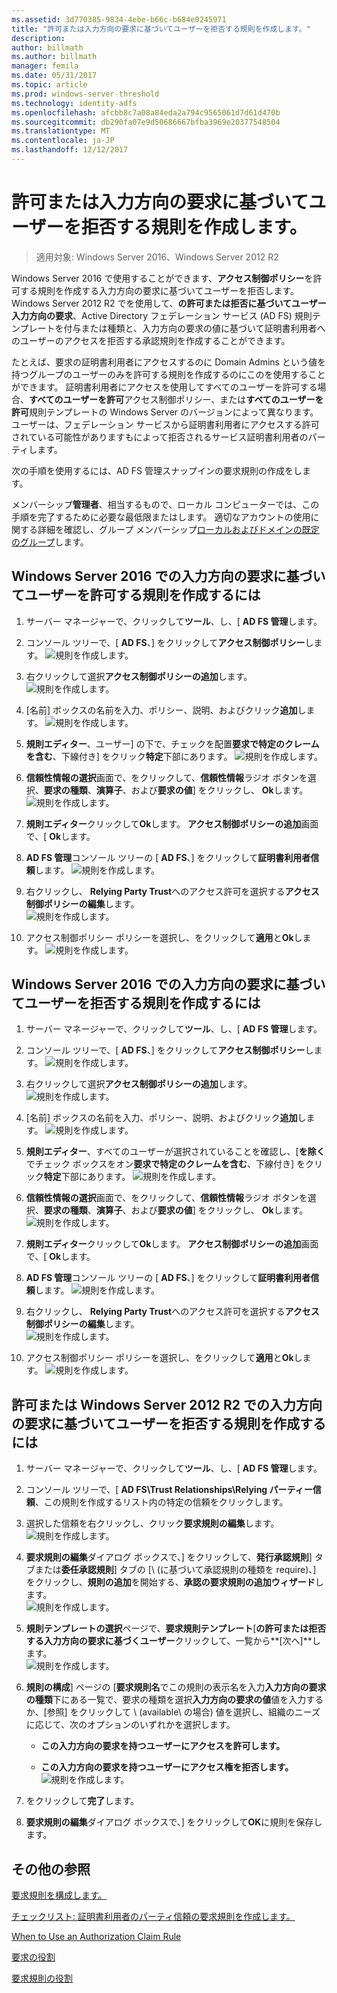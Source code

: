 ```yaml
---
ms.assetid: 3d770385-9834-4ebe-b66c-b684e0245971
title: "許可または入力方向の要求に基づいてユーザーを拒否する規則を作成します。"
description: 
author: billmath
ms.author: billmath
manager: femila
ms.date: 05/31/2017
ms.topic: article
ms.prod: windows-server-threshold
ms.technology: identity-adfs
ms.openlocfilehash: afcbb8c7a08a84eda2a794c9565061d7d61d470b
ms.sourcegitcommit: db290fa07e9d50686667bfba3969e20377548504
ms.translationtype: MT
ms.contentlocale: ja-JP
ms.lasthandoff: 12/12/2017
---
```

# <a name="create-a-rule-to-permit-or-deny-users-based-on-an-incoming-claim"></a>許可または入力方向の要求に基づいてユーザーを拒否する規則を作成します。 

>適用対象: Windows Server 2016、Windows Server 2012 R2

Windows Server 2016 で使用することができます、**アクセス制御ポリシー**を許可する規則を作成する入力方向の要求に基づいてユーザーを拒否します。  Windows Server 2012 R2 でを使用して、**の許可または拒否に基づいてユーザー入力方向の要求**、Active Directory フェデレーション サービス \(AD FS\) 規則テンプレートを付与または種類と、入力方向の要求の値に基づいて証明書利用者へのユーザーのアクセスを拒否する承認規則を作成することができます。 

たとえば、要求の証明書利用者にアクセスするのに Domain Admins という値を持つグループのユーザーのみを許可する規則を作成するのにこのを使用することができます。 証明書利用者にアクセスを使用してすべてのユーザーを許可する場合、**すべてのユーザーを許可**アクセス制御ポリシー、または**すべてのユーザーを許可**規則テンプレートの Windows Server のバージョンによって異なります。 ユーザーは、フェデレーション サービスから証明書利用者にアクセスする許可されている可能性がありますもによって拒否されるサービス証明書利用者のパーティします。  
  
次の手順を使用するには、AD FS 管理スナップインの要求規則の作成をします。  
  
メンバーシップ**管理者**、相当するもので、ローカル コンピューターでは、この手順を完了するために必要な最低限またはします。  適切なアカウントの使用に関する詳細を確認し、グループ メンバーシップ[ローカルおよびドメインの既定のグループ](https://go.microsoft.com/fwlink/?LinkId=83477)します。  

## <a name="to-create-a-rule-to-permit-users-based-on-an-incoming-claim-on-windows-server-2016"></a>Windows Server 2016 での入力方向の要求に基づいてユーザーを許可する規則を作成するには
 
1.  サーバー マネージャーで、クリックして**ツール**、し、[ **AD FS 管理**します。  
  
2.  コンソール ツリーで、[ **AD FS**、] をクリックして**アクセス制御ポリシー**します。 
![規則を作成します。](media/Create-a-Rule-to-Permit-or-Deny-Users-Based-on-an-Incoming-Claim/permitdeny3.PNG)

3. 右クリックして選択**アクセス制御ポリシーの追加**します。
![規則を作成します。](media/Create-a-Rule-to-Permit-or-Deny-Users-Based-on-an-Incoming-Claim/permitdeny4.PNG)

4. [名前] ボックスの名前を入力、ポリシー、説明、およびクリック**追加**します。
![規則を作成します。](media/Create-a-Rule-to-Permit-or-Deny-Users-Based-on-an-Incoming-Claim/permitdeny5.PNG)

5. **規則エディター**、ユーザー] の下で、チェックを配置**要求で特定のクレームを含む**、下線付き] をクリック**特定**下部にあります。
![規則を作成します。](media/Create-a-Rule-to-Permit-or-Deny-Users-Based-on-an-Incoming-Claim/permitdeny6.PNG)

6. **信頼性情報の選択**画面で、をクリックして、**信頼性情報**ラジオ ボタンを選択、**要求の種類**、**演算子**、および**要求の値**] をクリックし、 **Ok**します。
![規則を作成します。](media/Create-a-Rule-to-Permit-or-Deny-Users-Based-on-an-Incoming-Claim/permitdeny7.PNG)

7.  **規則エディター**クリックして**Ok**します。  **アクセス制御ポリシーの追加**画面で、[ **Ok**します。

8. **AD FS 管理**コンソール ツリーの [ **AD FS**、] をクリックして**証明書利用者信頼**します。 
![規則を作成します。](media/Create-a-Rule-to-Pass-Through-or-Filter-an-Incoming-Claim/claimrule9.PNG)

9.  右クリックし、 **Relying Party Trust**へのアクセス許可を選択する**アクセス制御ポリシーの編集**します。  
![規則を作成します。](media/Create-a-Rule-to-Permit-All-Users/permitall2.PNG)

10. アクセス制御ポリシー ポリシーを選択し、をクリックして**適用**と**Ok**します。
![規則を作成します。](media/Create-a-Rule-to-Permit-or-Deny-Users-Based-on-an-Incoming-Claim/permitdeny8.PNG)

## <a name="to-create-a-rule-to-deny-users-based-on-an-incoming-claim-on-windows-server-2016"></a>Windows Server 2016 での入力方向の要求に基づいてユーザーを拒否する規則を作成するには
 
1.  サーバー マネージャーで、クリックして**ツール**、し、[ **AD FS 管理**します。  
  
2.  コンソール ツリーで、[ **AD FS**、] をクリックして**アクセス制御ポリシー**します。 
![規則を作成します。](media/Create-a-Rule-to-Permit-or-Deny-Users-Based-on-an-Incoming-Claim/permitdeny3.PNG)

3. 右クリックして選択**アクセス制御ポリシーの追加**します。
![規則を作成します。](media/Create-a-Rule-to-Permit-or-Deny-Users-Based-on-an-Incoming-Claim/permitdeny4.PNG)

4. [名前] ボックスの名前を入力、ポリシー、説明、およびクリック**追加**します。
![規則を作成します。](media/Create-a-Rule-to-Permit-or-Deny-Users-Based-on-an-Incoming-Claim/permitdeny9.PNG)

5. **規則エディター**、すべてのユーザーが選択されていることを確認し、[**を除く**でチェック ボックスをオン**要求で特定のクレームを含む**、下線付き] をクリック**特定**下部にあります。
![規則を作成します。](media/Create-a-Rule-to-Permit-or-Deny-Users-Based-on-an-Incoming-Claim/permitdeny10.PNG)

6. **信頼性情報の選択**画面で、をクリックして、**信頼性情報**ラジオ ボタンを選択、**要求の種類**、**演算子**、および**要求の値**] をクリックし、 **Ok**します。
![規則を作成します。](media/Create-a-Rule-to-Permit-or-Deny-Users-Based-on-an-Incoming-Claim/permitdeny11.PNG)

7.  **規則エディター**クリックして**Ok**します。  **アクセス制御ポリシーの追加**画面で、[ **Ok**します。

8. **AD FS 管理**コンソール ツリーの [ **AD FS**、] をクリックして**証明書利用者信頼**します。 
![規則を作成します。](media/Create-a-Rule-to-Pass-Through-or-Filter-an-Incoming-Claim/claimrule9.PNG)

9.  右クリックし、 **Relying Party Trust**へのアクセス許可を選択する**アクセス制御ポリシーの編集**します。  
![規則を作成します。](media/Create-a-Rule-to-Permit-All-Users/permitall2.PNG)

10. アクセス制御ポリシー ポリシーを選択し、をクリックして**適用**と**Ok**します。
![規則を作成します。](media/Create-a-Rule-to-Permit-or-Deny-Users-Based-on-an-Incoming-Claim/permitdeny12.PNG)

  
## <a name="to-create-a-rule-to-permit-or-deny-users-based-on-an-incoming-claim-on-windows-server-2012-r2"></a>許可または Windows Server 2012 R2 での入力方向の要求に基づいてユーザーを拒否する規則を作成するには
  
1.  サーバー マネージャーで、クリックして**ツール**、し、[ **AD FS 管理**します。    
  
2.  コンソール ツリーで、[ **AD FS\\Trust Relationships\\Relying パーティー信頼**、この規則を作成するリスト内の特定の信頼をクリックします。  
  
3.  選択した信頼を右クリックし、クリック**要求規則の編集**します。  
![規則を作成します。](media/Create-a-Rule-to-Pass-Through-or-Filter-an-Incoming-Claim/claimrule6.PNG)   

4.  **要求規則の編集**ダイアログ ボックスで、] をクリックして、**発行承認規則**] タブまたは**委任承認規則**] タブの [\ (に基づいて承認規則の種類を require\)、] をクリックし、**規則の追加**を開始する、**承認の要求規則の追加ウィザード**します。  
![規則を作成します。](media/Create-a-Rule-to-Permit-All-Users/permitall5.PNG)

5.  **規則テンプレートの選択**ページで、**要求規則テンプレート**[**の許可または拒否する入力方向の要求に基づくユーザー**クリックして、一覧から**[次へ]**します。  
![規則を作成します。](media/Create-a-Rule-to-Permit-or-Deny-Users-Based-on-an-Incoming-Claim/permitdeny1.PNG)

6.  **規則の構成**] ページの [**要求規則名**でこの規則の表示名を入力**入力方向の要求の種類**下にある一覧で、要求の種類を選択**入力方向の要求の値**値を入力するか、[参照] をクリックして \ (available\ の場合) 値を選択し、組織のニーズに応じて、次のオプションのいずれかを選択します。  
  
    -   **この入力方向の要求を持つユーザーにアクセスを許可します。**  
  
    -   **この入力方向の要求を持つユーザーにアクセス権を拒否します。**  
![規則を作成します。](media/Create-a-Rule-to-Permit-or-Deny-Users-Based-on-an-Incoming-Claim/permitdeny2.PNG)  
7.  をクリックして**完了**します。  
  
8.  **要求規則の編集**ダイアログ ボックスで、] をクリックして**OK**に規則を保存します。  

## <a name="additional-references"></a>その他の参照 
[要求規則を構成します。](Configure-Claim-Rules.md)  
 
[チェックリスト: 証明書利用者のパーティ信頼の要求規則を作成します。](https://technet.microsoft.com/library/ee913578.aspx)  
  
[When to Use an Authorization Claim Rule](../../ad-fs/technical-reference/When-to-Use-an-Authorization-Claim-Rule.md)  

[要求の役割](../../ad-fs/technical-reference/The-Role-of-Claims.md)  
  
[要求規則の役割](../../ad-fs/technical-reference/The-Role-of-Claim-Rules.md)  
